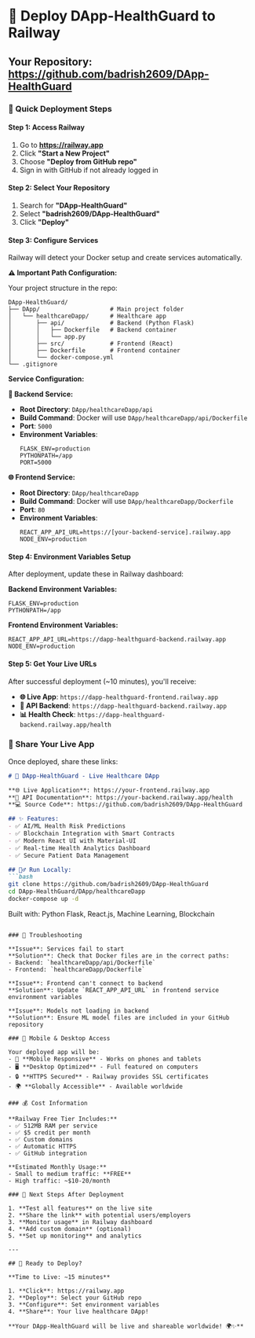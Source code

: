 # 🚀 Deploy DApp-HealthGuard to Railway

## Your Repository: https://github.com/badrish2609/DApp-HealthGuard

### 🎯 Quick Deployment Steps

#### Step 1: Access Railway
1. Go to **https://railway.app**
2. Click **"Start a New Project"**
3. Choose **"Deploy from GitHub repo"**
4. Sign in with GitHub if not already logged in

#### Step 2: Select Your Repository
1. Search for **"DApp-HealthGuard"**
2. Select **"badrish2609/DApp-HealthGuard"**
3. Click **"Deploy"**

#### Step 3: Configure Services
Railway will detect your Docker setup and create services automatically.

**⚠️ Important Path Configuration:**

Your project structure in the repo:
```
DApp-HealthGuard/
├── DApp/                    # Main project folder
│   └── healthcareDapp/      # Healthcare app
│       ├── api/             # Backend (Python Flask)
│       │   ├── Dockerfile   # Backend container
│       │   └── app.py
│       ├── src/             # Frontend (React)
│       ├── Dockerfile       # Frontend container
│       └── docker-compose.yml
└── .gitignore
```

**Service Configuration:**

**🔧 Backend Service:**
- **Root Directory**: `DApp/healthcareDapp/api`
- **Build Command**: Docker will use `DApp/healthcareDapp/api/Dockerfile`
- **Port**: `5000`
- **Environment Variables**:
  ```
  FLASK_ENV=production
  PYTHONPATH=/app
  PORT=5000
  ```

**🌐 Frontend Service:**
- **Root Directory**: `DApp/healthcareDapp`
- **Build Command**: Docker will use `DApp/healthcareDapp/Dockerfile`
- **Port**: `80`
- **Environment Variables**:
  ```
  REACT_APP_API_URL=https://[your-backend-service].railway.app
  NODE_ENV=production
  ```

#### Step 4: Environment Variables Setup

After deployment, update these in Railway dashboard:

**Backend Environment Variables:**
```env
FLASK_ENV=production
PYTHONPATH=/app
```

**Frontend Environment Variables:**
```env
REACT_APP_API_URL=https://dapp-healthguard-backend.railway.app
NODE_ENV=production
```

#### Step 5: Get Your Live URLs

After successful deployment (~10 minutes), you'll receive:

- **🌐 Live App**: `https://dapp-healthguard-frontend.railway.app`
- **🔧 API Backend**: `https://dapp-healthguard-backend.railway.app`
- **📊 Health Check**: `https://dapp-healthguard-backend.railway.app/health`

### 🎉 Share Your Live App

Once deployed, share these links:

```markdown
# 🏥 DApp-HealthGuard - Live Healthcare DApp

**🌐 Live Application**: https://your-frontend.railway.app
**🔧 API Documentation**: https://your-backend.railway.app/health
**💻 Source Code**: https://github.com/badrish2609/DApp-HealthGuard

## ✨ Features:
- ✅ AI/ML Health Risk Predictions
- ✅ Blockchain Integration with Smart Contracts
- ✅ Modern React UI with Material-UI
- ✅ Real-time Health Analytics Dashboard
- ✅ Secure Patient Data Management

## 🏃‍♂️ Run Locally:
```bash
git clone https://github.com/badrish2609/DApp-HealthGuard
cd DApp-HealthGuard/DApp/healthcareDapp
docker-compose up -d
```

Built with: Python Flask, React.js, Machine Learning, Blockchain
```

### 🔧 Troubleshooting

**Issue**: Services fail to start
**Solution**: Check that Docker files are in the correct paths:
- Backend: `healthcareDapp/api/Dockerfile`
- Frontend: `healthcareDapp/Dockerfile`

**Issue**: Frontend can't connect to backend
**Solution**: Update `REACT_APP_API_URL` in frontend service environment variables

**Issue**: Models not loading in backend
**Solution**: Ensure ML model files are included in your GitHub repository

### 📱 Mobile & Desktop Access

Your deployed app will be:
- 📱 **Mobile Responsive** - Works on phones and tablets
- 🖥️ **Desktop Optimized** - Full featured on computers
- 🔒 **HTTPS Secured** - Railway provides SSL certificates
- 🌍 **Globally Accessible** - Available worldwide

### 💰 Cost Information

**Railway Free Tier Includes:**
- ✅ 512MB RAM per service
- ✅ $5 credit per month
- ✅ Custom domains
- ✅ Automatic HTTPS
- ✅ GitHub integration

**Estimated Monthly Usage:**
- Small to medium traffic: **FREE**
- High traffic: ~$10-20/month

### 🎯 Next Steps After Deployment

1. **Test all features** on the live site
2. **Share the link** with potential users/employers
3. **Monitor usage** in Railway dashboard
4. **Add custom domain** (optional)
5. **Set up monitoring** and analytics

---

## 🚀 Ready to Deploy?

**Time to Live: ~15 minutes**

1. **Click**: https://railway.app
2. **Deploy**: Select your GitHub repo
3. **Configure**: Set environment variables
4. **Share**: Your live healthcare DApp!

**Your DApp-HealthGuard will be live and shareable worldwide! 🌍✨**